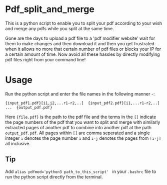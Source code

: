 # Pdf_split_and_merge
This is a python script to enable you to split your pdf according to your wish and merge any pdfs while you split at the same time.

Gone are the days to upload a pdf file to a 'pdf modifier website' wait for them to make changes and then download it and then you get frustrated when it allows no more that certain number of pdf files or blocks your IP for a certain amount of time. Now avoid all these hassles by directly modifying pdf files right from your command line!

# Usage

Run the python script and enter the file names in the following manner -:

```{input_pdf1.pdf}[i1,i2,...r1-r2,..]  {input_pdf2.pdf}[i1,...r1-r2,..] ...  {output_pdf.pdf}```

Here ```{file.pdf}``` is the path to the pdf file and the terms in the ```[]``` indicate the page numbers of the pdf that you want to split and merge with similarly extracted pages of another pdf to combine into another pdf at the path ```output_pdf.pdf```. All pages within ```[]``` are comma seperated and a single integer ```i``` denotes the page number ```i``` and ```i-j``` denotes the pages from ```[i-j]``` all inclusive.


## Tip

Add ```alias pdfmod='python3 path_to_this_script' ``` in your ```.bashrc``` file to run the python script directly from the terminal. 
